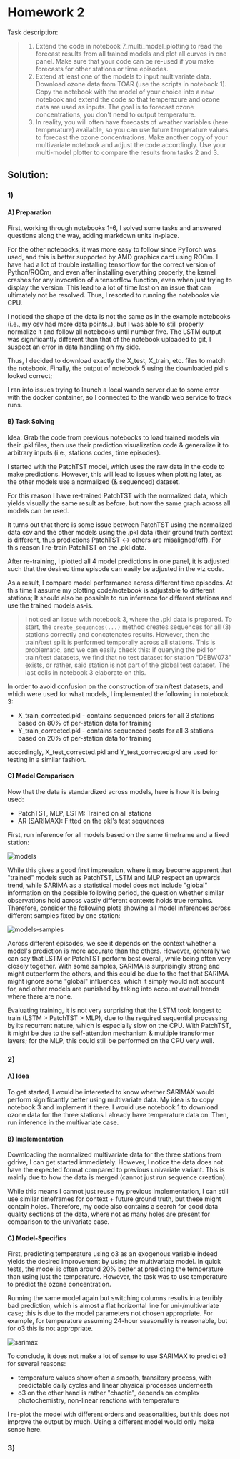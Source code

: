 # Homework 2

Task description:
> 1. Extend the code in notebook 7_multi_model_plotting to read the forecast results from all trained models and plot all curves in one panel. Make sure that your code can be re-used if you make forecasts for other stations or time episodes.
> 2. Extend at least one of the models to input multivariate data. Download ozone data from TOAR (use the scripts in notebook 1). Copy the notebook with the model of your choice into a new notebook and extend the code so that temperazure and ozone data are used as inputs. The goal is to forecast ozone concentrations, you don't need to output temperature.
> 3. In reality, you will often have forecasts of weather variables (here temperature) available, so you can use future temperature values to forecast the ozone concentrations. Make another copy of your multivariate notebook and adjust the code accordingly. Use your multi-model plotter to compare the results from tasks 2 and 3.

## Solution:

### 1)

#### A) Preparation

First, working through notebooks 1-6, I solved some tasks and answered questions along the way, adding markdown units in-place. 

For the other notebooks, it was more easy to follow since PyTorch was used, and this is better supported by AMD graphics card using ROCm. I have had a lot of trouble installing tensorflow for the correct version of Python/ROCm, and even after installing everything properly, the kernel crashes for any invocation of a tensorflow function, even when just trying to display the version. This lead to a lot of time lost on an issue that can ultimately not be resolved. Thus, I resorted to running the notebooks via CPU.

I noticed the shape of the data is not the same as in the example notebooks (i.e., my csv had more data points..), but I was able to still properly normalize it and follow all notebooks until number five. The LSTM output was significantly different than that of the notebook uploaded to git, I suspect an error in data handling on my side.

Thus, I decided to download exactly the X_test, X_train, etc. files to match the notebook. Finally, the output of notebook 5 using the downloaded pkl's looked correct; 

I ran into issues trying to launch a local wandb server due to some error with the docker container, so I connected to the wandb web service to track runs.

#### B) Task Solving

Idea: Grab the code from previous notebooks to load trained models via their .pkl files, then use their prediction visualization code & generalize it to arbitrary inputs (i.e., stations codes, time episodes).

I started with the PatchTST model, which uses the raw data in the code to make predictions. However, this will lead to issues when plotting later, as the other models use a normalized (& sequenced) dataset.

For this reason I have re-trained PatchTST with the normalized data, which yields visually the same result as before, but now the same graph across all models can be used.

It turns out that there is some issue between PatchTST using the normalized data csv and the other models using the .pkl data (their ground truth context is different, thus predictions PatchTST <-> others are misaligned/off). For this reason I re-train PatchTST on the .pkl data.

After re-training, I plotted all 4 model predictions in one panel, it is adjusted such that the desired time episode can easily be adjusted in the viz code.

As a result, I compare model performance across different time episodes. At this time I assume my plotting code/notebook is adjustable to different stations; It should also be possible to run inference for different stations and use the trained models as-is.

> I noticed an issue with notebook 3, where the .pkl data is prepared. To start, the `create_sequences(...)` method creates sequences for all (3) stations correctly and concatenates results. However, then the train/test split is performed temporally across all stations. This is problematic, and we can easily check this: if querying the pkl for train/test datasets, we find that no test dataset for station "DEBW073" exists, or rather, said station is not part of the global test dataset. The last cells in notebook 3 elaborate on this.

In order to avoid confusion on the construction of train/test datasets, and which were used for what models, I implemented the following in notebook 3:
- X_train_corrected.pkl - contains sequenced priors for all 3 stations based on 80% of per-station data for training
- Y_train_corrected.pkl - contains sequenced posts for all 3 stations based on 20% of per-station data for training

accordingly, X_test_corrected.pkl and Y_test_corrected.pkl are used for testing in a similar fashion.

#### C) Model Comparison

Now that the data is standardized across models, here is how it is being used:
- PatchTST, MLP, LSTM: Trained on all stations
- AR (SARIMAX): Fitted on the pkl's test sequences

First, run inference for all models based on the same timeframe and a fixed station:

![models](univariate-models.png)

While this gives a good first impression, where it may become apparent that "trained" models such as PatchTST, LSTM and MLP respect an upwards trend, while SARIMA as a statistical model does not include "global" information on the possible following period, the question whether similar observations hold across vastly different contexts holds true remains. Therefore, consider the following plots showing all model inferences across different samples fixed by one station:

![models-samples](univariate-models-samples.png)

Across different episodes, we see it depends on the context whether a model's prediction is more accurate than the others. However, generally we can say that LSTM or PatchTST perform best overall, while being often very closely together. With some samples, SARIMA is surprisingly strong and might outperform the others, and this could be due to the fact that SARIMA might ignore some "global" influences, which it simply would not account for, and other models are punished by taking into account overall trends where there are none. 

Evaluating training, it is not very surprising that the LSTM took longest to train (LSTM > PatchTST > MLP), due to the required sequential processing by its recurrent nature, which is especially slow on the CPU. With PatchTST, it might be due to the self-attention mechanism & multiple transformer layers; for the MLP, this could still be performed on the CPU very well.

### 2)

#### A) Idea

To get started, I would be interested to know whether SARIMAX would perform significantly better using multivariate data. My idea is to copy notebook 3 and implement it there. I would use notebook 1 to download ozone data for the three stations I already have temperature data on. Then, run inference in the multivariate case.

#### B) Implementation

Downloading the normalized multivariate data for the three stations from gdrive, I can get started immediately. However, I notice the data does not have the expected format compared to previous univariate variant. This is mainly due to how the data is merged (cannot just run sequence creation).

While this means I cannot just reuse my previous implementation, I can still use similar timeframes for context + future ground truth, but these might contain holes. Therefore, my code also contains a search for good data quality sections of the data, where not as many holes are present for comparison to the univariate case. 

#### C) Model-Specifics

First, predicting temperature using o3 as an exogenous variable indeed yields the desired improvement by using the multivariate model. In quick tests, the model is often around 20% better at predicting the temperature than using just the temperature. However, the task was to use temperature to predict the ozone concentration.

Running the same model again but switching columns results in a terribly bad prediction, which is almost a flat horizontal line for uni-/multivariate case; this is due to the model parameters not chosen appropriate. For example, for temperature assuming 24-hour seasonality is reasonable, but for o3 this is not appropriate.

![sarimax](sarimax-multi.png)

To conclude, it does not make a lot of sense to use SARIMAX to predict o3 for several reasons:
- temperature values show often a smooth, transitory process, with predictable daily cycles and linear physical processes underneath
- o3 on the other hand is rather "chaotic", depends on complex photochemistry, non-linear reactions with temperature

I re-plot the model with different orders and seasonalities, but this does not improve the output by much. Using a different model would only make sense here.


### 3)

